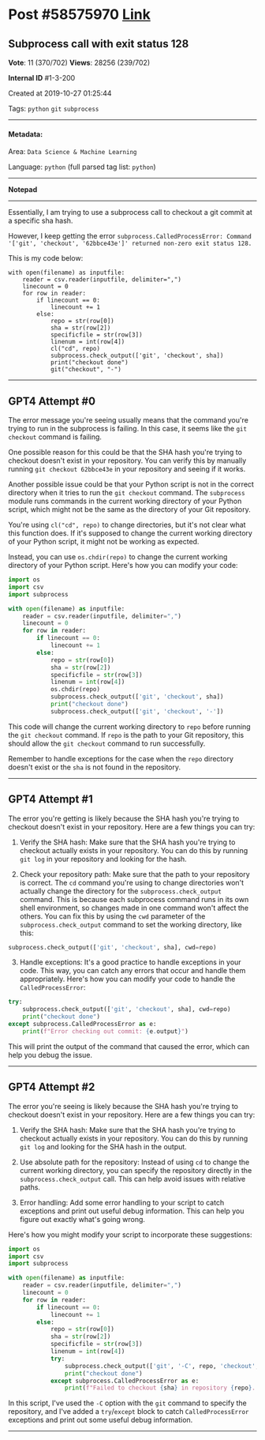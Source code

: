 
# Post \#58575970 [Link](https://stackoverflow.com/questions/58575970/)

## Subprocess call with exit status 128

**Vote**: 11 (370/702) **Views**: 28256 (239/702) 

**Internal ID** \#1-3-200

Created at 2019-10-27 01:25:44

Tags: `python` `git` `subprocess`

----------

#### Metadata:

Area: `Data Science & Machine Learning`

Language: `python` (full parsed tag list: `python`)

----------

**Notepad**


----------

Essentially, I am trying to use a subprocess call to checkout a git commit at a specific sha hash.

However, I keep getting the error `subprocess.CalledProcessError: Command '['git', 'checkout', '62bbce43e']' returned non-zero exit status 128.`

This is my code below:

```
with open(filename) as inputfile:
    reader = csv.reader(inputfile, delimiter=",")
    linecount = 0
    for row in reader:
        if linecount == 0:
            linecount += 1
        else:
            repo = str(row[0])
            sha = str(row[2])
            specificfile = str(row[3])
            linenum = int(row[4])
            cl("cd", repo)
            subprocess.check_output(['git', 'checkout', sha])
            print("checkout done")
            git("checkout", "-")
```



----------
        
## GPT4 Attempt \#0

The error message you're seeing usually means that the command you're trying to run in the subprocess is failing. In this case, it seems like the `git checkout` command is failing.

One possible reason for this could be that the SHA hash you're trying to checkout doesn't exist in your repository. You can verify this by manually running `git checkout 62bbce43e` in your repository and seeing if it works.

Another possible issue could be that your Python script is not in the correct directory when it tries to run the `git checkout` command. The `subprocess` module runs commands in the current working directory of your Python script, which might not be the same as the directory of your Git repository.

You're using `cl("cd", repo)` to change directories, but it's not clear what this function does. If it's supposed to change the current working directory of your Python script, it might not be working as expected.

Instead, you can use `os.chdir(repo)` to change the current working directory of your Python script. Here's how you can modify your code:

```python
import os
import csv
import subprocess

with open(filename) as inputfile:
    reader = csv.reader(inputfile, delimiter=",")
    linecount = 0
    for row in reader:
        if linecount == 0:
            linecount += 1
        else:
            repo = str(row[0])
            sha = str(row[2])
            specificfile = str(row[3])
            linenum = int(row[4])
            os.chdir(repo)
            subprocess.check_output(['git', 'checkout', sha])
            print("checkout done")
            subprocess.check_output(['git', 'checkout', '-'])
```

This code will change the current working directory to `repo` before running the `git checkout` command. If `repo` is the path to your Git repository, this should allow the `git checkout` command to run successfully.

Remember to handle exceptions for the case when the `repo` directory doesn't exist or the `sha` is not found in the repository.

--------

## GPT4 Attempt \#1

The error you're getting is likely because the SHA hash you're trying to checkout doesn't exist in your repository. Here are a few things you can try:

1. Verify the SHA hash: Make sure that the SHA hash you're trying to checkout actually exists in your repository. You can do this by running `git log` in your repository and looking for the hash.

2. Check your repository path: Make sure that the path to your repository is correct. The `cd` command you're using to change directories won't actually change the directory for the `subprocess.check_output` command. This is because each subprocess command runs in its own shell environment, so changes made in one command won't affect the others. You can fix this by using the `cwd` parameter of the `subprocess.check_output` command to set the working directory, like this:

```python
subprocess.check_output(['git', 'checkout', sha], cwd=repo)
```

3. Handle exceptions: It's a good practice to handle exceptions in your code. This way, you can catch any errors that occur and handle them appropriately. Here's how you can modify your code to handle the `CalledProcessError`:

```python
try:
    subprocess.check_output(['git', 'checkout', sha], cwd=repo)
    print("checkout done")
except subprocess.CalledProcessError as e:
    print(f"Error checking out commit: {e.output}")
```

This will print the output of the command that caused the error, which can help you debug the issue.

--------

## GPT4 Attempt \#2

The error you're seeing is likely because the SHA hash you're trying to checkout doesn't exist in your repository. Here are a few things you can try:

1. Verify the SHA hash: Make sure that the SHA hash you're trying to checkout actually exists in your repository. You can do this by running `git log` and looking for the SHA hash in the output.

2. Use absolute path for the repository: Instead of using `cd` to change the current working directory, you can specify the repository directly in the `subprocess.check_output` call. This can help avoid issues with relative paths.

3. Error handling: Add some error handling to your script to catch exceptions and print out useful debug information. This can help you figure out exactly what's going wrong.

Here's how you might modify your script to incorporate these suggestions:

```python
import os
import csv
import subprocess

with open(filename) as inputfile:
    reader = csv.reader(inputfile, delimiter=",")
    linecount = 0
    for row in reader:
        if linecount == 0:
            linecount += 1
        else:
            repo = str(row[0])
            sha = str(row[2])
            specificfile = str(row[3])
            linenum = int(row[4])
            try:
                subprocess.check_output(['git', '-C', repo, 'checkout', sha])
                print("checkout done")
            except subprocess.CalledProcessError as e:
                print(f"Failed to checkout {sha} in repository {repo}. Error: {e}")
```

In this script, I've used the `-C` option with the `git` command to specify the repository, and I've added a `try`/`except` block to catch `CalledProcessError` exceptions and print out some useful debug information.

--------
